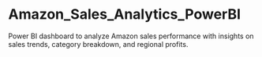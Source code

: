 # Amazon_Sales_Analytics_PowerBI
Power BI dashboard to analyze Amazon sales performance with insights on sales trends, category breakdown, and regional profits.
